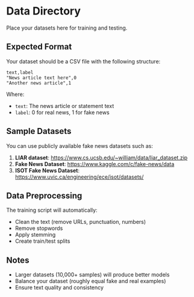 # Data Directory

Place your datasets here for training and testing.

## Expected Format

Your dataset should be a CSV file with the following structure:

```csv
text,label
"News article text here",0
"Another news article",1
```

Where:
- `text`: The news article or statement text
- `label`: 0 for real news, 1 for fake news

## Sample Datasets

You can use publicly available fake news datasets such as:

1. **LIAR dataset**: https://www.cs.ucsb.edu/~william/data/liar_dataset.zip
2. **Fake News Dataset**: https://www.kaggle.com/c/fake-news/data
3. **ISOT Fake News Dataset**: https://www.uvic.ca/engineering/ece/isot/datasets/

## Data Preprocessing

The training script will automatically:
- Clean the text (remove URLs, punctuation, numbers)
- Remove stopwords
- Apply stemming
- Create train/test splits

## Notes

- Larger datasets (10,000+ samples) will produce better models
- Balance your dataset (roughly equal fake and real examples)
- Ensure text quality and consistency
